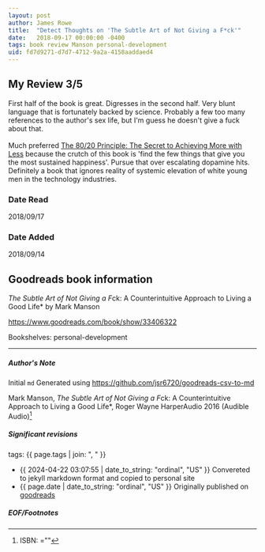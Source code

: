 ```yaml
---
layout: post
author: James Rowe
title:  "Detect Thoughts on 'The Subtle Art of Not Giving a F*ck'"
date:   2018-09-17 00:00:00 -0400
tags: book review Manson personal-development
uid: fd7d9271-d7d7-4712-9a2a-4158aaddaed4
---
```


<!-- highly dependent on how you personally use jekyll templates, and how you want this to show up -->
<!-- escape any jekyll keys with double brackets -->

## My Review 3/5

First half of the book is great. Digresses in the second half. Very blunt language that is fortunately backed by science. Probably a few too many references to the author's sex life, but I'm guess he doesn't give a fuck about that.<br/><br/>Much preferred [The 80/20 Principle: The Secret to Achieving More with Less](https://www.goodreads.com/book/show/181206) because the crutch of this book is 'find the few things that give you the most sustained happiness'. Pursue that over escalating dopamine hits. Definitely a book that ignores reality of systemic elevation of white young men in the technology industries.

### Date Read
2018/09/17

### Date Added
2018/09/14

## Goodreads book information

*The Subtle Art of Not Giving a F*ck: A Counterintuitive Approach to Living a Good Life* by Mark Manson

https://www.goodreads.com/book/show/33406322

Bookshelves: personal-development

---

##### Author's Note

Initial `md` Generated using https://github.com/jsr6720/goodreads-csv-to-md

Mark Manson, *The Subtle Art of Not Giving a F*ck: A Counterintuitive Approach to Living a Good Life*, Roger Wayne HarperAudio 2016 (Audible Audio)[^1]

##### Significant revisions

tags: {{ page.tags | join: ", " }} <!-- todo move this somewhere -->

- {{ 2024-04-22 03:07:55 | date_to_string: "ordinal", "US" }} Convereted to jekyll markdown format and copied to personal site
- {{ page.date | date_to_string: "ordinal", "US" }} Originally published on [goodreads](https://www.goodreads.com)

##### EOF/Footnotes

[^1]: ISBN: =""